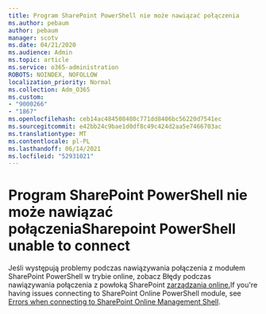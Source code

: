 ```yaml
---
title: Program SharePoint PowerShell nie może nawiązać połączenia
ms.author: pebaum
author: pebaum
manager: scotv
ms.date: 04/21/2020
ms.audience: Admin
ms.topic: article
ms.service: o365-administration
ROBOTS: NOINDEX, NOFOLLOW
localization_priority: Normal
ms.collection: Adm_O365
ms.custom:
- "9000266"
- "1867"
ms.openlocfilehash: ceb14ac484508480c771dd8406bc56220d7541ec
ms.sourcegitcommit: e42bb24c9bae1d0df8c49c424d2aa5e7466703ac
ms.translationtype: MT
ms.contentlocale: pl-PL
ms.lasthandoff: 06/14/2021
ms.locfileid: "52931021"
---
```

# <a name="sharepoint-powershell-unable-to-connect"></a><span data-ttu-id="83ac0-102">Program SharePoint PowerShell nie może nawiązać połączenia</span><span class="sxs-lookup"><span data-stu-id="83ac0-102">Sharepoint PowerShell unable to connect</span></span>

<span data-ttu-id="83ac0-103">Jeśli występują problemy podczas nawiązywania połączenia z modułem SharePoint PowerShell w trybie online, zobacz Błędy podczas nawiązywania połączenia z powłoką SharePoint [zarządzania online.](/sharepoint/troubleshoot/administration/errors-connecting-to-management-shell)</span><span class="sxs-lookup"><span data-stu-id="83ac0-103">If you're having issues connecting to SharePoint Online PowerShell module, see [Errors when connecting to SharePoint Online Management Shell](/sharepoint/troubleshoot/administration/errors-connecting-to-management-shell).</span></span>